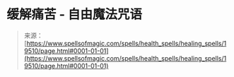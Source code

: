 <!--yml

category: 未分类

date: 2024-06-12 19:01:34

-->

# 缓解痛苦 - 自由魔法咒语

> 来源：[https://www.spellsofmagic.com/spells/health_spells/healing_spells/19510/page.html#0001-01-01](https://www.spellsofmagic.com/spells/health_spells/healing_spells/19510/page.html#0001-01-01)
